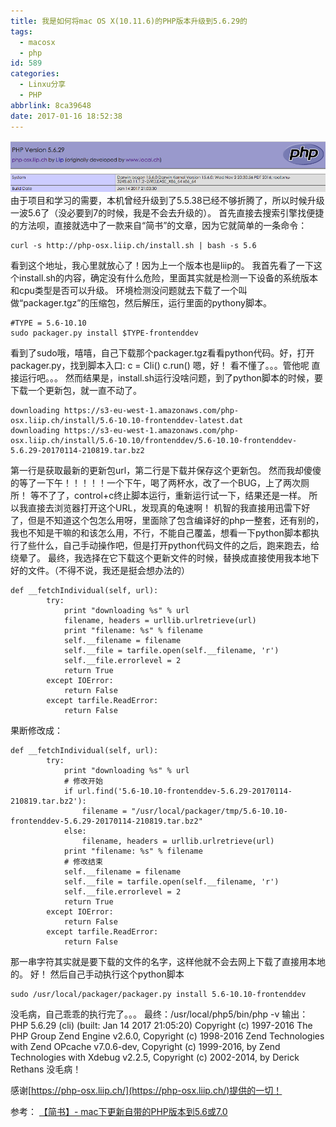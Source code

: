```yaml
---
title: 我是如何将mac OS X(10.11.6)的PHP版本升级到5.6.29的
tags:
  - macosx
  - php
id: 589
categories:
  - Linxu分享
  - PHP
abbrlink: 8ca39648
date: 2017-01-16 18:52:38
---
```


![](../uploads/qiniu/20170116148456405447908.jpg?imageView2/0/format/jpg)
由于项目和学习的需要，本机曾经升级到了5.5.38已经不够折腾了，所以时候升级一波5.6了（没必要到7的时候，我是不会去升级的）。
首先直接去搜索引擎找便捷的方法呗，直接就选中了一款来自“简书”的文章，因为它就简单的一条命令：
```
curl -s http://php-osx.liip.ch/install.sh | bash -s 5.6
```
看到这个地址，我心里就放心了！因为上一个版本也是liip的。
我首先看了一下这个install.sh的内容，确定没有什么危险，里面其实就是检测一下设备的系统版本和cpu类型是否可以升级。
环境检测没问题就去下载了一个叫做“packager.tgz”的压缩包，然后解压，运行里面的pythony脚本。
```
#TYPE = 5.6-10.10
sudo packager.py install $TYPE-frontenddev
```
<!--more-->

看到了sudo哦，嘻嘻，自己下载那个packager.tgz看看python代码。好，打开packager.py，找到脚本入口:
c = Cli()
c.run()
嗯，好！     看不懂了。。。管他呢 直接运行吧。。。
然而结果是，install.sh运行没啥问题，到了python脚本的时候，要下载一个更新包，就一直不动了。
```
downloading https://s3-eu-west-1.amazonaws.com/php-osx.liip.ch/install/5.6-10.10-frontenddev-latest.dat
downloading https://s3-eu-west-1.amazonaws.com/php-osx.liip.ch/install/5.6-10.10/frontenddev/5.6-10.10-frontenddev-5.6.29-20170114-210819.tar.bz2
```
第一行是获取最新的更新包url，第二行是下载并保存这个更新包。
然而我却傻傻的等了一下午！！！！！一个下午，喝了两杯水，改了一个BUG，上了两次厕所！  等不了了，control+c终止脚本运行，重新运行试一下，结果还是一样。
所以我直接去浏览器打开这个URL，发现真的龟速啊！
机智的我直接用迅雷下好了，但是不知道这个包怎么用呀，里面除了包含编译好的php一整套，还有别的，我也不知是干嘛的和该怎么用，不行，不能自己覆盖，想看一下python脚本都执行了些什么，自己手动操作吧，但是打开python代码文件的之后，跑来跑去，给绕晕了。
最终，我选择在它下载这个更新文件的时候，替换成直接使用我本地下好的文件。（不得不说，我还是挺会想办法的）

```
def __fetchIndividual(self, url):
        try:
            print "downloading %s" % url
            filename, headers = urllib.urlretrieve(url)
            print "filename: %s" % filename
            self.__filename = filename
            self.__file = tarfile.open(self.__filename, 'r')
            self.__file.errorlevel = 2
            return True
        except IOError:
            return False
        except tarfile.ReadError:
            return False
```
果断修改成：

```
def __fetchIndividual(self, url):
        try:
            print "downloading %s" % url
            # 修改开始
            if url.find('5.6-10.10-frontenddev-5.6.29-20170114-210819.tar.bz2'):
                filename = "/usr/local/packager/tmp/5.6-10.10-frontenddev-5.6.29-20170114-210819.tar.bz2"
            else:
                filename, headers = urllib.urlretrieve(url)
            print "filename: %s" % filename
            # 修改结束
            self.__filename = filename
            self.__file = tarfile.open(self.__filename, 'r')
            self.__file.errorlevel = 2
            return True
        except IOError:
            return False
        except tarfile.ReadError:
            return False
```
那一串字符其实就是要下载的文件的名字，这样他就不会去网上下载了直接用本地的。
好！ 然后自己手动执行这个python脚本
```
sudo /usr/local/packager/packager.py install 5.6-10.10-frontenddev
```
没毛病，自己乖乖的执行完了。。。
最终：/usr/local/php5/bin/php -v
输出：
PHP 5.6.29 (cli) (built: Jan 14 2017 21:05:20) 
Copyright (c) 1997-2016 The PHP Group
Zend Engine v2.6.0, Copyright (c) 1998-2016 Zend Technologies
    with Zend OPcache v7.0.6-dev, Copyright (c) 1999-2016, by Zend Technologies
    with Xdebug v2.2.5, Copyright (c) 2002-2014, by Derick Rethans
没毛病！

感谢[https://php-osx.liip.ch/](https://php-osx.liip.ch/)提供的一切！

参考：
[【简书】- mac下更新自带的PHP版本到5.6或7.0](http://www.jianshu.com/p/0456dd3cc78b)